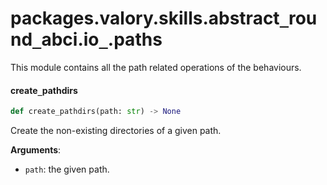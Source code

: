 <a id="packages.valory.skills.abstract_round_abci.io_.paths"></a>

# packages.valory.skills.abstract`_`round`_`abci.io`_`.paths

This module contains all the path related operations of the behaviours.

<a id="packages.valory.skills.abstract_round_abci.io_.paths.create_pathdirs"></a>

#### create`_`pathdirs

```python
def create_pathdirs(path: str) -> None
```

Create the non-existing directories of a given path.

**Arguments**:

- `path`: the given path.

